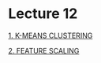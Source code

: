 # Lecture 12

[1. K-MEANS CLUSTERING](https://www.youtube.com/watch?v=ZjMb-ilc5Bk "1. K-MEANS CLUSTERING")

[2. FEATURE SCALING](https://www.youtube.com/watch?v=F3arAU7VnQg "2. FEATURE SCALING")


